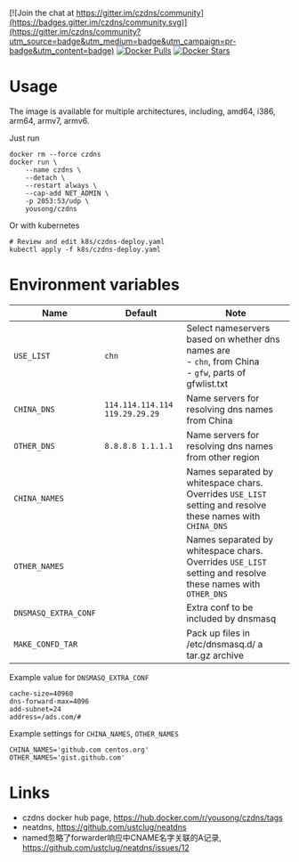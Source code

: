 [![Join the chat at https://gitter.im/czdns/community](https://badges.gitter.im/czdns/community.svg)](https://gitter.im/czdns/community?utm_source=badge&utm_medium=badge&utm_campaign=pr-badge&utm_content=badge)
[![Docker Pulls](https://img.shields.io/docker/pulls/yousong/czdns.svg)](https://hub.docker.com/r/yousong/czdns)
[![Docker Stars](https://img.shields.io/docker/stars/yousong/czdns.svg)](https://hub.docker.com/r/yousong/czdns)

# Usage

The image is available for multiple architectures, including, amd64, i386, arm64, armv7, armv6.

Just run

	docker rm --force czdns
	docker run \
		--name czdns \
		--detach \
		--restart always \
		--cap-add NET_ADMIN \
		-p 2053:53/udp \
		yousong/czdns

Or with kubernetes

	# Review and edit k8s/czdns-deploy.yaml
	kubectl apply -f k8s/czdns-deploy.yaml

# Environment variables

| Name                 | Default                        | Note                                                                                                              |
| ----                 | -------                        | ----                                                                                                              |
| `USE_LIST`           | `chn`                          | Select nameservers based on whether dns names are<br>  - `chn`, from China<br>  - `gfw`, parts of gfwlist.txt<br> |
| `CHINA_DNS`          | `114.114.114.114 119.29.29.29` | Name servers for resolving dns names from China                                                                   |
| `OTHER_DNS`          | `8.8.8.8 1.1.1.1`              | Name servers for resolving dns names from other region                                                             |
| `CHINA_NAMES`        |                                | Names separated by whitespace chars.  Overrides `USE_LIST` setting and resolve these names with `CHINA_DNS`       |
| `OTHER_NAMES`        |                                | Names separated by whitespace chars.  Overrides `USE_LIST` setting and resolve these names with `OTHER_DNS`       |
| `DNSMASQ_EXTRA_CONF` |                                | Extra conf to be included by dnsmasq                                                                              |
| `MAKE_CONFD_TAR`     |                                | Pack up files in /etc/dnsmasq.d/ a tar.gz archive                                                                 |

Example value for `DNSMASQ_EXTRA_CONF`

	cache-size=40960
	dns-forward-max=4096
	add-subnet=24
	address=/ads.com/#

Example settings for `CHINA_NAMES`, `OTHER_NAMES`

	CHINA_NAMES='github.com centos.org'
	OTHER_NAMES='gist.github.com'

# Links

- czdns docker hub page, https://hub.docker.com/r/yousong/czdns/tags
- neatdns, https://github.com/ustclug/neatdns
- named忽略了forwarder响应中CNAME名字关联的A记录, https://github.com/ustclug/neatdns/issues/12
